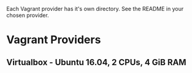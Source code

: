 Each Vagrant provider has it's own directory. See the README in your chosen provider.

# Vagrant Providers

## Virtualbox - Ubuntu 16.04, 2 CPUs, 4 GiB RAM
